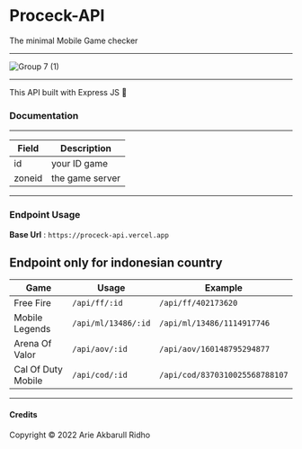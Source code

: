 # Proceck-API
The minimal Mobile Game checker

---
![Group 7 (1)](https://user-images.githubusercontent.com/91861324/177327347-7a609c5c-8760-4969-9932-d9535e9ea987.png)

---
This API built with Express JS 🌸

### Documentation
---

| Field | Description |
| ------ | ----------- |
| id   | your ID game |
| zoneid   | the game server |
---

### Endpoint Usage

**Base Url** : `https://proceck-api.vercel.app`


## Endpoint only for indonesian country
| Game | Usage | Example |
|----------|-------|---------|
| Free Fire | `/api/ff/:id` | `/api/ff/402173620` |
| Mobile Legends | `/api/ml/13486/:id` | `/api/ml/13486/1114917746` |
| Arena Of Valor | `/api/aov/:id` | `/api/aov/160148795294877` |
| Cal Of Duty Mobile | `/api/cod/:id` | `/api/cod/8370310025568788107` |

---

#### Credits
Copyright © 2022 Arie Akbarull Ridho
